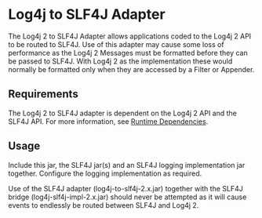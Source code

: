 <!-- vim: set syn=markdown : -->
<!--
    Licensed to the Apache Software Foundation (ASF) under one or more
    contributor license agreements.  See the NOTICE file distributed with
    this work for additional information regarding copyright ownership.
    The ASF licenses this file to You under the Apache License, Version 2.0
    (the "License"); you may not use this file except in compliance with
    the License.  You may obtain a copy of the License at

         http://www.apache.org/licenses/LICENSE-2.0

    Unless required by applicable law or agreed to in writing, software
    distributed under the License is distributed on an "AS IS" BASIS,
    WITHOUT WARRANTIES OR CONDITIONS OF ANY KIND, either express or implied.
    See the License for the specific language governing permissions and
    limitations under the License.
-->

# Log4j to SLF4J Adapter

The Log4j 2 to SLF4J Adapter allows applications coded to the Log4j 2 API to be routed to SLF4J.
Use of this adapter may cause some loss of performance as the Log4j 2 Messages must be formatted
before they can be passed to SLF4J. With Log4j 2 as the implementation these would normally be
formatted only when they are accessed by a Filter or Appender.

## Requirements

The Log4j 2 to SLF4J adapter is dependent on the Log4j 2 API and the SLF4J API.
For more information, see [Runtime Dependencies](runtime-dependencies.html).

## Usage

Include this jar, the SLF4J jar(s) and an SLF4J logging implementation jar together. Configure
the logging implementation as required.

<div class="alert alert-danger">
Use of the SLF4J adapter (log4j-to-slf4j-2.x.jar) together with
the SLF4J bridge (log4j-slf4j-impl-2.x.jar) should
never be attempted as it will cause events to endlessly be routed between
SLF4J and Log4j 2.
</div>
